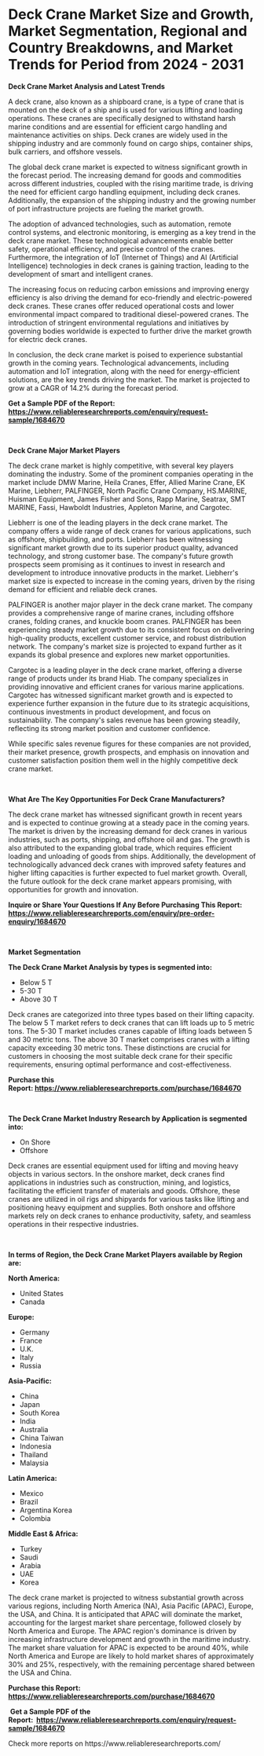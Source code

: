 <p><h1>Deck Crane Market Size and Growth, Market Segmentation, Regional and Country Breakdowns, and Market Trends for Period from 2024 -  2031</h1></p><p><strong>Deck Crane Market Analysis and Latest Trends</strong></p>
<p><p>A deck crane, also known as a shipboard crane, is a type of crane that is mounted on the deck of a ship and is used for various lifting and loading operations. These cranes are specifically designed to withstand harsh marine conditions and are essential for efficient cargo handling and maintenance activities on ships. Deck cranes are widely used in the shipping industry and are commonly found on cargo ships, container ships, bulk carriers, and offshore vessels.</p><p>The global deck crane market is expected to witness significant growth in the forecast period. The increasing demand for goods and commodities across different industries, coupled with the rising maritime trade, is driving the need for efficient cargo handling equipment, including deck cranes. Additionally, the expansion of the shipping industry and the growing number of port infrastructure projects are fueling the market growth.</p><p>The adoption of advanced technologies, such as automation, remote control systems, and electronic monitoring, is emerging as a key trend in the deck crane market. These technological advancements enable better safety, operational efficiency, and precise control of the cranes. Furthermore, the integration of IoT (Internet of Things) and AI (Artificial Intelligence) technologies in deck cranes is gaining traction, leading to the development of smart and intelligent cranes.</p><p>The increasing focus on reducing carbon emissions and improving energy efficiency is also driving the demand for eco-friendly and electric-powered deck cranes. These cranes offer reduced operational costs and lower environmental impact compared to traditional diesel-powered cranes. The introduction of stringent environmental regulations and initiatives by governing bodies worldwide is expected to further drive the market growth for electric deck cranes.</p><p>In conclusion, the deck crane market is poised to experience substantial growth in the coming years. Technological advancements, including automation and IoT integration, along with the need for energy-efficient solutions, are the key trends driving the market. The market is projected to grow at a CAGR of 14.2% during the forecast period.</p></p>
<p><strong>Get a Sample PDF of the Report:&nbsp; <a href="https://www.reliableresearchreports.com/enquiry/request-sample/1684670">https://www.reliableresearchreports.com/enquiry/request-sample/1684670</a></strong></p>
<p>&nbsp;</p>
<p><strong>Deck Crane Major Market Players</strong></p>
<p><p>The deck crane market is highly competitive, with several key players dominating the industry. Some of the prominent companies operating in the market include DMW Marine, Heila Cranes, Effer, Allied Marine Crane, EK Marine, Liebherr, PALFINGER, North Pacific Crane Company, HS.MARINE, Huisman Equipment, James Fisher and Sons, Rapp Marine, Seatrax, SMT MARINE, Fassi, Hawboldt Industries, Appleton Marine, and Cargotec.</p><p>Liebherr is one of the leading players in the deck crane market. The company offers a wide range of deck cranes for various applications, such as offshore, shipbuilding, and ports. Liebherr has been witnessing significant market growth due to its superior product quality, advanced technology, and strong customer base. The company's future growth prospects seem promising as it continues to invest in research and development to introduce innovative products in the market. Liebherr's market size is expected to increase in the coming years, driven by the rising demand for efficient and reliable deck cranes.</p><p>PALFINGER is another major player in the deck crane market. The company provides a comprehensive range of marine cranes, including offshore cranes, folding cranes, and knuckle boom cranes. PALFINGER has been experiencing steady market growth due to its consistent focus on delivering high-quality products, excellent customer service, and robust distribution network. The company's market size is projected to expand further as it expands its global presence and explores new market opportunities.</p><p>Cargotec is a leading player in the deck crane market, offering a diverse range of products under its brand Hiab. The company specializes in providing innovative and efficient cranes for various marine applications. Cargotec has witnessed significant market growth and is expected to experience further expansion in the future due to its strategic acquisitions, continuous investments in product development, and focus on sustainability. The company's sales revenue has been growing steadily, reflecting its strong market position and customer confidence.</p><p>While specific sales revenue figures for these companies are not provided, their market presence, growth prospects, and emphasis on innovation and customer satisfaction position them well in the highly competitive deck crane market.</p></p>
<p>&nbsp;</p>
<p><strong>What Are The Key Opportunities For Deck Crane Manufacturers?</strong></p>
<p><p>The deck crane market has witnessed significant growth in recent years and is expected to continue growing at a steady pace in the coming years. The market is driven by the increasing demand for deck cranes in various industries, such as ports, shipping, and offshore oil and gas. The growth is also attributed to the expanding global trade, which requires efficient loading and unloading of goods from ships. Additionally, the development of technologically advanced deck cranes with improved safety features and higher lifting capacities is further expected to fuel market growth. Overall, the future outlook for the deck crane market appears promising, with opportunities for growth and innovation.</p></p>
<p><strong>Inquire or Share Your Questions If Any Before Purchasing This Report: <a href="https://www.reliableresearchreports.com/enquiry/pre-order-enquiry/1684670">https://www.reliableresearchreports.com/enquiry/pre-order-enquiry/1684670</a></strong></p>
<p>&nbsp;</p>
<p><strong>Market Segmentation</strong></p>
<p><strong>The Deck Crane Market Analysis by types is segmented into:</strong></p>
<p><ul><li>Below 5 T</li><li>5-30 T</li><li>Above 30 T</li></ul></p>
<p><p>Deck cranes are categorized into three types based on their lifting capacity. The below 5 T market refers to deck cranes that can lift loads up to 5 metric tons. The 5-30 T market includes cranes capable of lifting loads between 5 and 30 metric tons. The above 30 T market comprises cranes with a lifting capacity exceeding 30 metric tons. These distinctions are crucial for customers in choosing the most suitable deck crane for their specific requirements, ensuring optimal performance and cost-effectiveness.</p></p>
<p><strong>Purchase this Report:&nbsp;<a href="https://www.reliableresearchreports.com/purchase/1684670">https://www.reliableresearchreports.com/purchase/1684670</a></strong></p>
<p>&nbsp;</p>
<p><strong>The Deck Crane Market Industry Research by Application is segmented into:</strong></p>
<p><ul><li>On Shore</li><li>Offshore</li></ul></p>
<p><p>Deck cranes are essential equipment used for lifting and moving heavy objects in various sectors. In the onshore market, deck cranes find applications in industries such as construction, mining, and logistics, facilitating the efficient transfer of materials and goods. Offshore, these cranes are utilized in oil rigs and shipyards for various tasks like lifting and positioning heavy equipment and supplies. Both onshore and offshore markets rely on deck cranes to enhance productivity, safety, and seamless operations in their respective industries.</p></p>
<p>&nbsp;</p>
<p><strong>In terms of Region, the Deck Crane Market Players available by Region are:</strong></p>
<p>
    <p> <strong> North America: </strong>
        <ul>
            <li>United States</li>
            <li>Canada</li>
        </ul>
        </p> 
    <p> <strong> Europe: </strong>
        <ul>
            <li>Germany</li>
            <li>France</li>
            <li>U.K.</li>
            <li>Italy</li>
            <li>Russia</li>
        </ul>
        </p> 
    <p> <strong> Asia-Pacific: </strong>
        <ul>
            <li>China</li>
            <li>Japan</li>
            <li>South Korea</li>
            <li>India</li>
            <li>Australia</li>
            <li>China Taiwan</li>
            <li>Indonesia</li>
            <li>Thailand</li>
            <li>Malaysia</li>
        </ul>
        </p> 
    <p> <strong> Latin America: </strong>
        <ul>
            <li>Mexico</li>
            <li>Brazil</li>
            <li>Argentina Korea</li>
            <li>Colombia</li>
        </ul>
        </p> 
    <p> <strong> Middle East & Africa: </strong>
        <ul>
            <li>Turkey</li>
            <li>Saudi</li>
            <li>Arabia</li>
            <li>UAE</li>
            <li>Korea</li>
        </ul>
    </p>
    </p>
<p><p>The deck crane market is projected to witness substantial growth across various regions, including North America (NA), Asia Pacific (APAC), Europe, the USA, and China. It is anticipated that APAC will dominate the market, accounting for the largest market share percentage, followed closely by North America and Europe. The APAC region's dominance is driven by increasing infrastructure development and growth in the maritime industry. The market share valuation for APAC is expected to be around 40%, while North America and Europe are likely to hold market shares of approximately 30% and 25%, respectively, with the remaining percentage shared between the USA and China.</p></p>
<p><strong>Purchase this Report: <a href="https://www.reliableresearchreports.com/purchase/1684670">https://www.reliableresearchreports.com/purchase/1684670</a></strong></p>
<p>&nbsp;<strong>Get a Sample PDF of the Report:&nbsp;&nbsp;<a href="https://www.reliableresearchreports.com/enquiry/request-sample/1684670">https://www.reliableresearchreports.com/enquiry/request-sample/1684670</a></strong></p>
<p><strong></strong></p>
<p>Check more reports on https://www.reliableresearchreports.com/</p>